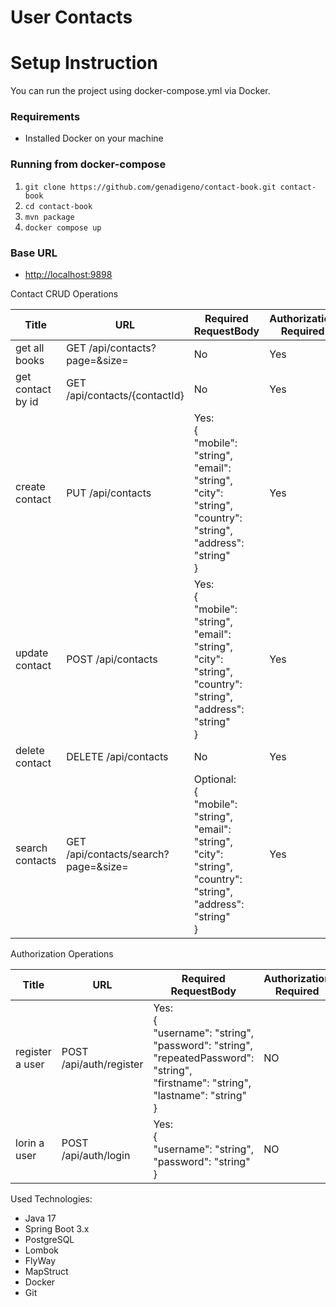# User Contacts

# Setup Instruction
You can run the project using docker-compose.yml via Docker.

### Requirements
* Installed Docker on your machine

### Running from docker-compose
1. `git clone https://github.com/genadigeno/contact-book.git contact-book`
2. `cd contact-book`
3. `mvn package`
4. `docker compose up`

### Base URL
- [http://localhost:9898](http://localhost:9898/swagger-ui/index.html#/)

Contact CRUD Operations

| Title             | URL                                            | Required RequestBody                                                                                                                         | Authorization Required |
|-------------------|------------------------------------------------|----------------------------------------------------------------------------------------------------------------------------------------------|------------------------|
| get all books     | GET /api/contacts?page=<int>&size=<int>        | No                                                                                                                                           | Yes                    |
| get contact by id | GET /api/contacts/{contactId}                  | No                                                                                                                                           | Yes                    |
| create contact    | PUT /api/contacts                              | Yes:<br/>{<br/>"mobile": "string",<br/>"email": "string",<br/>"city": "string",<br/>"country": "string",<br/>"address": "string"<br/>}       | Yes                    | 
| update contact    | POST /api/contacts                             | Yes:<br/>{<br/>"mobile": "string",<br/>"email": "string",<br/>"city": "string",<br/>"country": "string",<br/>"address": "string"<br/>}       | Yes                    |
| delete contact    | DELETE /api/contacts                           | No                                                                                                                                           | Yes                    | 
| search contacts   | GET /api/contacts/search?page=<int>&size=<int> | Optional: <br/>{<br/>"mobile": "string",<br/>"email": "string",<br/>"city": "string",<br/>"country": "string",<br/>"address": "string"<br/>} | Yes                    |

Authorization Operations

| Title           | URL                     | Required RequestBody                                                                                                                                       | Authorization Required |
|-----------------|-------------------------|------------------------------------------------------------------------------------------------------------------------------------------------------------|------------------------|
| register a user | POST /api/auth/register | Yes:<br/>{<br/>"username": "string",<br/>"password": "string",<br/>"repeatedPassword": "string",<br/>"firstname": "string",<br/>"lastname": "string"<br/>} | NO                     |
| lorin a user    | POST /api/auth/login    | Yes:<br/>{<br/>"username": "string",<br/>"password": "string"<br/>}                                                                                        | NO                     |

Used Technologies:
* Java 17
* Spring Boot 3.x
* PostgreSQL
* Lombok
* FlyWay
* MapStruct
* Docker
* Git
